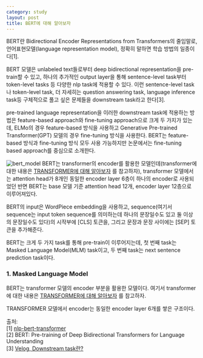 ```yaml
---
category: study
layout: post
title: BERT에 대해 알아보자
---
```


BERT란 Bidirectional Encoder Representations from Transformers의 줄임말로, 언어표현모델(language representation model), 정확히 말하면 학습 방법의 일종이다[1].

BERT 모델은 unlabeled text들로부터 deep bidirectional representation을 pre-train할 수 있고, 하나의 추가적인 output layer을 통해 sentence-level task부터 token-level tasks 등 다양한 nlp task에 적용할 수 있다. 이런 sentence-level task나 token-level task, 더 자세히는 question answering task, language inference task등 구체적으로 풀고 싶은 문제들을 downstream task라고 한다[3].

pre-trained language representation을 이러한 downstream task에 적용하는 방법은 feature-based approach와 fine-tuning approach으로 크게 두 가지가 있는데, ELMo의 경우 feature-based 방식을 사용하고 Generative Pre-trained Transformer(GPT) 모델의 경우 fine-tuning 방식을 사용한다. BERT는 feature-based 방식과 fine-tuning 방식 모두 사용 가능하지만 논문에서는 fine-tuning based approach를 중심으로 소개한다. 

![bert_model](https://gityunjae.github.io/images/BERT.PNG)
BERT는 transformer의 encoder를 활용한 모델인데(transformer에 대한 내용은 <a href="https://gityunjae.github.io/study/2020/09/07/TRANSFORMER/">TRANSFORMER에 대해 알아보자</a> 를 참고하자), transformer 모델에서는 attention head가 8개인 동일한 encoder layer 6층이 하나의 encoder로 사용되었던 반면 BERT는 base 모델 기준 attention head 12개, encoder layer 12층으로 이루어져있다.

BERT의 input은 WordPiece embedding을 사용하고, sequence(여기서 sequence는 input token sequence를 의미하는데 하나의 문장일수도 있고 둘 이상의 문장일수도 있다)의 시작부에 [CLS] 토큰을, 그리고 문장과 문장 사이에는 [SEP] 토큰을 추가해준다.

BERT는 크게 두 가지 task를 통해 pre-train이 이루어지는데, 첫 번째 task는 Masked Language Model(MLM) task이고, 두 번째 task는 next sentence prediction task이다.

### 1. Masked Language Model



BERT는 transformer 모델의 encoder 부분을 활용한 모델이다.
여기서 transformer에 대한 내용은 <a href="https://gityunjae.github.io/study/2020/09/07/TRANSFORMER/">TRANSFORMER에 대해 알아보자</a> 를 참고하자.

TRANSFORMER 모델에서 encoder는 동일한 encoder layer 6개를 쌓은 구조이다. 


출처: <br>
[1] <a href="https://medium.com/@jonathan_hui/nlp-bert-transformer-7f0ac397f524">nlp-bert-transformer</a><br>
[2] BERT: Pre-training of Deep Bidirectional Transformers for Language Understanding<br>
[3] <a href="https://velog.io/@nawnoes/Downstream-Task%EB%9E%80">Velog, Downstream task란?</a><br>

